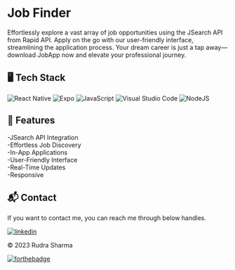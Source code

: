 # Job Finder
Effortlessly explore a vast array of job opportunities using the JSearch API from Rapid API. Apply on the go with our user-friendly interface, streamlining the application process. Your dream career is just a tap away—download JobApp now and elevate your professional journey.

## 🖥️ Tech Stack

![React Native](https://img.shields.io/badge/react_native-%2320232a.svg?style=for-the-badge&logo=react&logoColor=%2361DAFB)
![Expo](https://img.shields.io/badge/expo-1C1E24?style=for-the-badge&logo=expo&logoColor=#D04A37)
![JavaScript](https://img.shields.io/badge/javascript-%23323330.svg?style=for-the-badge&logo=javascript&logoColor=%23F7DF1E)
![Visual Studio Code](https://img.shields.io/badge/Visual%20Studio%20Code-0078d7.svg?style=for-the-badge&logo=visual-studio-code&logoColor=white)
![NodeJS](https://img.shields.io/badge/node.js-6DA55F?style=for-the-badge&logo=node.js&logoColor=white)


## 🚀 Features
-JSearch API Integration <br>
-Effortless Job Discovery <br>
-In-App Applications <br>
-User-Friendly Interface <br>
-Real-Time Updates <br>
-Responsive <br>

<h2>📬 Contact</h2>

If you want to contact me, you can reach me through below handles.

[![linkedin](https://img.shields.io/badge/LinkedIn-0077B5?style=for-the-badge&logo=linkedin&logoColor=white)](https://www.linkedin.com/in/rudra-sharma-897264227/)

© 2023 Rudra Sharma


[![forthebadge](https://forthebadge.com/images/badges/built-with-love.svg)](https://www.linkedin.com/in/rudra-sharma-897264227/)

